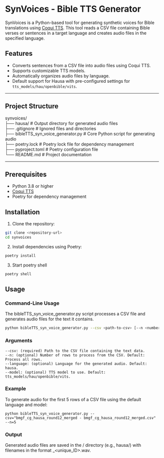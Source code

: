 # SynVoices - Bible TTS Generator

SynVoices is a Python-based tool for generating synthetic voices for Bible translations using [Coqui TTS](https://github.com/coqui-ai/TTS). This tool reads a CSV file containing Bible verses or sentences in a target language and creates audio files in the specified language.

## Features

- Converts sentences from a CSV file into audio files using Coqui TTS.
- Supports customizable TTS models.
- Automatically organizes audio files by language.
- Default support for Hausa with pre-configured settings for `tts_models/hau/openbible/vits`.

---

## Project Structure

synvoices/<br>
├── hausa/                            # Output directory for generated audio files<br>
├── .gitignore                        # Ignored files and directories<br>
├── bibleTTS_syn_voice_generator.py   # Core Python script for generating audio<br>
├── poetry.lock                       # Poetry lock file for dependency management<br>
├── pyproject.toml                    # Poetry configuration file<br>
└── README.md                         # Project documentation<br>

---

## Prerequisites

- Python 3.8 or higher
- [Coqui TTS](https://github.com/coqui-ai/TTS)
- Poetry for dependency management

## Installation

1. Clone the repository:
```bash
git clone <repository-url>
cd synvoices
```

2.	Install dependencies using Poetry:
```bash
poetry install
```

3. Start poetry shell
```bash
poetry shell
```

## Usage

### Command-Line Usage

The bibleTTS_syn_voice_generator.py script processes a CSV file and generates audio files for the text it contains.

```bash
python bibleTTS_syn_voice_generator.py --csv <path-to-csv> [--n <number-of-rows>] [--language <language>] [--model <tts-model>]
```

### Arguments
	--csv: (required) Path to the CSV file containing the text data.
	--n: (optional) Number of rows to process from the CSV. Default: Process all rows.
	--language: (optional) Language for the generated audio. Default: hausa.
	--model: (optional) TTS model to use. Default: tts_models/hau/openbible/vits.

### Example
To generate audio for the first 5 rows of a CSV file using the default language and model:
```commandline
python bibleTTS_syn_voice_generator.py --csv="bmgf_cg_hausa_round12_merged - bmgf_cg_hausa_round12_merged.csv" --n=5
```

### Output

Generated audio files are saved in the <language>/ directory (e.g., hausa/) with filenames in the format <language>_<unique_ID>.wav.